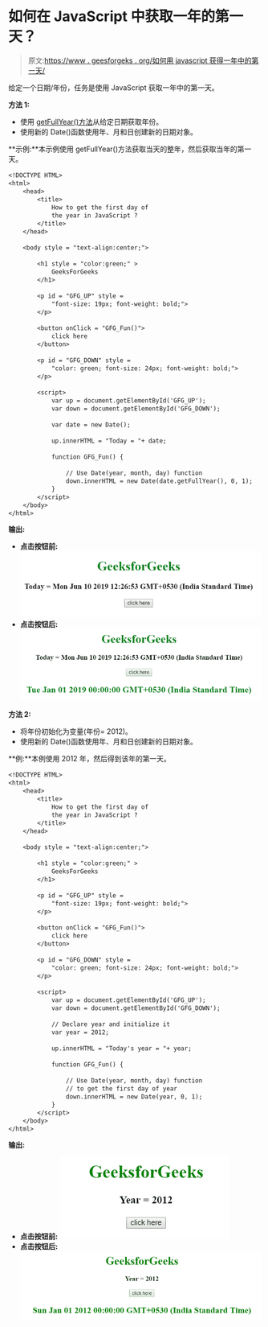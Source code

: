 # 如何在 JavaScript 中获取一年的第一天？

> 原文:[https://www . geesforgeks . org/如何用 javascript 获得一年中的第一天/](https://www.geeksforgeeks.org/how-to-get-the-first-day-of-the-year-in-javascript/)

给定一个日期/年份，任务是使用 JavaScript 获取一年中的第一天。

**方法 1:**

*   使用 [getFullYear()方法](https://www.geeksforgeeks.org/javascript-date-getfullyear-function/)从给定日期获取年份。
*   使用新的 Date()函数使用年、月和日创建新的日期对象。

**示例:**本示例使用 getFullYear()方法获取当天的整年，然后获取当年的第一天。

```
<!DOCTYPE HTML> 
<html> 
    <head> 
        <title> 
            How to get the first day of
            the year in JavaScript ?
        </title>
    </head> 

    <body style = "text-align:center;"> 

        <h1 style = "color:green;" > 
            GeeksForGeeks 
        </h1>

        <p id = "GFG_UP" style =
            "font-size: 19px; font-weight: bold;">
        </p>

        <button onClick = "GFG_Fun()">
            click here
        </button>

        <p id = "GFG_DOWN" style =
            "color: green; font-size: 24px; font-weight: bold;">
        </p>

        <script>
            var up = document.getElementById('GFG_UP');
            var down = document.getElementById('GFG_DOWN');

            var date = new Date();

            up.innerHTML = "Today = "+ date;

            function GFG_Fun() {

                // Use Date(year, month, day) function
                down.innerHTML = new Date(date.getFullYear(), 0, 1);
            }
        </script> 
    </body> 
</html>                    
```

**输出:**

*   **点击按钮前:**
    ![](img/7653e7c3106169bd24f55f6903553837.png)
*   **点击按钮后:**
    ![](img/096f978677da0793427c3b4e89f963eb.png)

**方法 2:**

*   将年份初始化为变量(年份= 2012)。
*   使用新的 Date()函数使用年、月和日创建新的日期对象。

**例:**本例使用 2012 年，然后得到该年的第一天。

```
<!DOCTYPE HTML> 
<html> 
    <head> 
        <title> 
            How to get the first day of
            the year in JavaScript ?
        </title>
    </head> 

    <body style = "text-align:center;"> 

        <h1 style = "color:green;" > 
            GeeksForGeeks 
        </h1>

        <p id = "GFG_UP" style =
            "font-size: 19px; font-weight: bold;">
        </p>

        <button onClick = "GFG_Fun()">
            click here
        </button>

        <p id = "GFG_DOWN" style =
            "color: green; font-size: 24px; font-weight: bold;">
        </p>

        <script>
            var up = document.getElementById('GFG_UP');
            var down = document.getElementById('GFG_DOWN');

            // Declare year and initialize it
            var year = 2012;

            up.innerHTML = "Today's year = "+ year;

            function GFG_Fun() {

                // Use Date(year, month, day) function
                // to get the first day of year
                down.innerHTML = new Date(year, 0, 1);
            }
        </script> 
    </body> 
</html>                    
```

**输出:**

*   **点击按钮前:**
    ![](img/07286bb4d6c7e8e6ffc2263aa4ee390f.png)
*   **点击按钮后:**
    ![](img/d01035e9584bc073f6d141052b3c95b1.png)